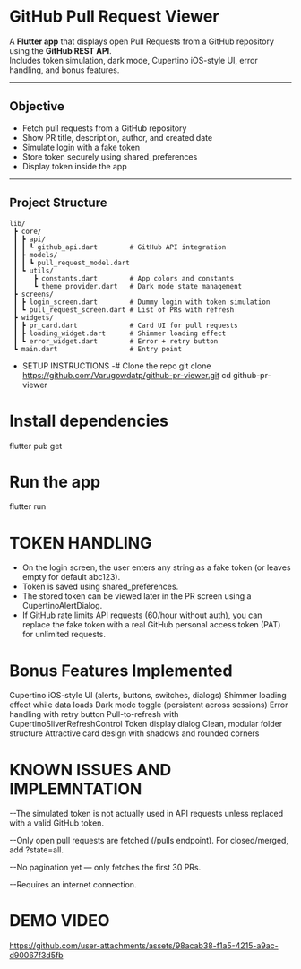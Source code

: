 # GitHub Pull Request Viewer

A **Flutter app** that displays open Pull Requests from a GitHub repository using the **GitHub REST API**.  
Includes token simulation, dark mode, Cupertino iOS-style UI, error handling, and bonus features.

---

## Objective
- Fetch pull requests from a GitHub repository  
- Show PR title, description, author, and created date  
- Simulate login with a fake token  
- Store token securely using shared_preferences  
- Display token inside the app  

---

## Project Structure
```plaintext
lib/
 ┣ core/
 ┃ ┣ api/
 ┃ ┃ ┗ github_api.dart        # GitHub API integration
 ┃ ┣ models/
 ┃ ┃ ┗ pull_request_model.dart
 ┃ ┗ utils/
 ┃    ┣ constants.dart        # App colors and constants
 ┃    ┗ theme_provider.dart   # Dark mode state management
 ┣ screens/
 ┃ ┣ login_screen.dart        # Dummy login with token simulation
 ┃ ┗ pull_request_screen.dart # List of PRs with refresh
 ┣ widgets/
 ┃ ┣ pr_card.dart             # Card UI for pull requests
 ┃ ┣ loading_widget.dart      # Shimmer loading effect
 ┃ ┗ error_widget.dart        # Error + retry button
 ┗ main.dart                  # Entry point

```

*  SETUP INSTRUCTIONS
  -# Clone the repo
git clone https://github.com/Varugowdatp/github-pr-viewer.git
cd github-pr-viewer

# Install dependencies
flutter pub get

# Run the app
flutter run
# TOKEN HANDLING

* On the login screen, the user enters any string as a fake token (or leaves empty for default abc123).
* Token is saved using shared_preferences.
* The stored token can be viewed later in the PR screen using a CupertinoAlertDialog.
* If GitHub rate limits API requests (60/hour without auth), you can replace the fake token with a real GitHub personal access token (PAT) for unlimited requests.

# Bonus Features Implemented

 Cupertino iOS-style UI (alerts, buttons, switches, dialogs)
 Shimmer loading effect while data loads
 Dark mode toggle (persistent across sessions)
 Error handling with retry button
 Pull-to-refresh with CupertinoSliverRefreshControl
 Token display dialog
 Clean, modular folder structure
 Attractive card design with shadows and rounded corners

# KNOWN ISSUES AND IMPLEMNTATION

 --The simulated token is not actually used in API requests unless replaced with a valid GitHub token.

--Only open pull requests are fetched (/pulls endpoint). For closed/merged, add ?state=all.

--No pagination yet — only fetches the first 30 PRs.

--Requires an internet connection.

# DEMO VIDEO
  

https://github.com/user-attachments/assets/98acab38-f1a5-4215-a9ac-d90067f3d5fb


